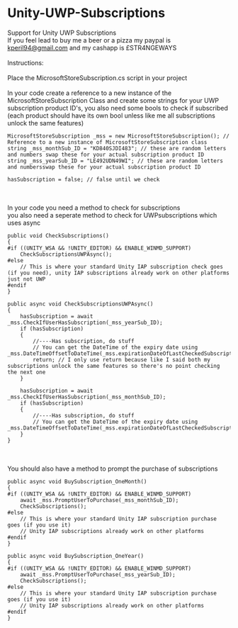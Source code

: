 # Unity-UWP-Subscriptions
Support for Unity UWP Subscriptions  
If you feel lead to buy me a beer or a pizza my paypal is kperil94@gmail.com and my cashapp is £STR4NGEWAYS
\
\
Instructions:  
\
Place the MicrosoftStoreSubscription.cs script in your project
\
\
In your code create a reference to a new instance of the MicrosoftStoreSubscription Class and create some strings for your UWP subscription product ID's, you also need some bools to check if subscribed  
(each product should have its own bool unless like me all subscriptions unlock the same features)  
```
MicrosoftStoreSubscription _mss = new MicrosoftStoreSubscription(); // Reference to a new instance of MicrosoftStoreSubscription class
string _mss_monthSub_ID = "KD840SJDI483"; // these are random letters and numbers swap these for your actual subscription product ID
string _mss_yearSub_ID = "LE492UDN49WI"; // these are random letters and numbersswap these for your actual subscription product ID

hasSubscription = false; // false until we check
```
\
\
In your code you need a method to check for subscriptions  
you also need a seperate method to check for UWPsubscriptions which uses async
```
public void CheckSubscriptions()
{
#if ((UNITY_WSA && !UNITY_EDITOR) && ENABLE_WINMD_SUPPORT)
    CheckSubscriptionsUWPAsync();
#else
    // This is where your standard Unity IAP subscription check goes (if you need), unity IAP subscriptions already work on other platforms just not UWP
#endif
}

public async void CheckSubscriptionsUWPAsync()
{
    hasSubscription = await _mss.CheckIfUserHasSubscription(_mss_yearSub_ID);
    if (hasSubscription)
    {
        //----Has subscription, do stuff
        // You can get the DateTime of the expiry date using _mss.DateTimeOffsetToDateTime(_mss.expirationDateOfLastCheckedSubscription);
        return; // I only use return because like I said both my subscriptions unlock the same features so there's no point checking the next one
    }

    hasSubscription = await _mss.CheckIfUserHasSubscription(_mss_monthSub_ID);
    if (hasSubscription)
    {
        //----Has subscription, do stuff
        // You can get the DateTime of the expiry date using _mss.DateTimeOffsetToDateTime(_mss.expirationDateOfLastCheckedSubscription);
    }
}
```
\
\
You should also have a method to prompt the purchase of subscriptions
```
public async void BuySubscription_OneMonth()
{
#if ((UNITY_WSA && !UNITY_EDITOR) && ENABLE_WINMD_SUPPORT)
    await _mss.PromptUserToPurchase(_mss_monthSub_ID);
    CheckSubscriptions();
#else
    // This is where your standard Unity IAP subscription purchase goes (if you use it)
    // Unity IAP subscriptions already work on other platforms
#endif
}

public async void BuySubscription_OneYear()
{
#if ((UNITY_WSA && !UNITY_EDITOR) && ENABLE_WINMD_SUPPORT)
    await _mss.PromptUserToPurchase(_mss_yearSub_ID);
    CheckSubscriptions();
#else
    // This is where your standard Unity IAP subscription purchase goes (if you use it)
    // Unity IAP subscriptions already work on other platforms
#endif
}
```
